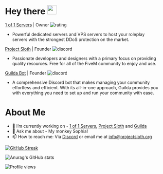 <h1>
  Hey there
  <img src="https://media.giphy.com/media/hvRJCLFzcasrR4ia7z/giphy.gif" width="30px"/>
</h1>

[1 of 1 Servers](discord.gg/1of1servers) | Owner ![rating](https://img.shields.io/badge/rating-★★★★★-brightgreen)
- Powerful dedicated servers and VPS servers to host your roleplay servers with the strongest DDoS protection on the market.

[Project Sloth](discord.gg/projectsloth) | Founder ![discord](https://img.shields.io/discord/897744257237000222?style=flat&logo=discord&logoColor=white)
- Passionate developers and designers with a primary focus on providing quality resources. Free for all of the FiveM community to enjoy and use.

[Guilda Bot](https://guildabot.com/) | Founder ![discord](https://img.shields.io/discord/1022264141148332042?style=flat&logo=discord&logoColor=white)
- A comprehensive Discord bot that makes managing your community effortless and efficient. With its all-in-one approach, Guilda provides you with everything you need to set up and run your community with ease.

# About Me
- 🔭 I’m currently working on - [1 of 1 Servers](https://discord.gg/1of1servers), [Project Sloth](https://github.com/Project-Sloth) and [Guilda](https://guildabot.com/)
- 💬 Ask me about - My monkey Sophia!
- 📫 How to reach me: Via [Discord](https://discord.gg/projectsloth) or email me at info@projectsloth.org

[![GitHub Streak](https://github-readme-streak-stats.herokuapp.com?user=MonkeyWhisper&theme=tokyonight&date_format=M%20j%5B%2C%20Y%5D)](https://git.io/streak-stats)

![Anurag's GitHub stats](https://github-readme-stats.vercel.app/api?username=MonkeyWhisper&show_icons=true&theme=tokyonight)

![Profile views](https://gpvc.arturio.dev/monkeywhisper)
